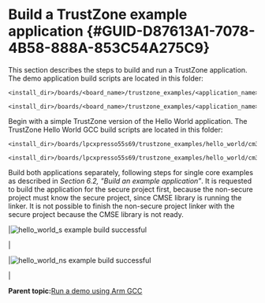 # Build a TrustZone example application {#GUID-D87613A1-7078-4B58-888A-853C54A275C9}

This section describes the steps to build and run a TrustZone application. The demo application build scripts are located in this folder:

```
<install_dir>/boards/<board_name>/trustzone_examples/<application_name>/<core_type>/iar/<application_name>_ns/armgcc
```

```
<install_dir>/boards/<board_name>/trustzone_examples/<application_name>/<core_type>/iar/<application_name>_s/armgcc
```

Begin with a simple TrustZone version of the Hello World application. The TrustZone Hello World GCC build scripts are located in this folder:

```
<install_dir>/boards/lpcxpresso55s69/trustzone_examples/hello_world/cm33_core0/hello_world_ns/armgcc/build_debug.bat
```

```
<install_dir>/boards/lpcxpresso55s69/trustzone_examples/hello_world/cm33_core0/hello_world_s/armgcc/build_debug.bat
```

Build both applications separately, following steps for single core examples as described in *Section 6.2, "Build an example application”*. It is requested to build the application for the secure project first, because the non-secure project must know the secure project, since CMSE library is running the linker. It is not possible to finish the non-secure project linker with the secure project because the CMSE library is not ready.

|![](../images/hello_world_s_example_build_successful_arm_trustzo.png "hello_world_s example build
									successful")

|

|![](../images/hello_world_ns_example_build_successful_arm_trustz.png "hello_world_ns example build
									successful")

|

**Parent topic:**[Run a demo using Arm GCC](../topics/run_a_demo_using_arm__gcc.md)

